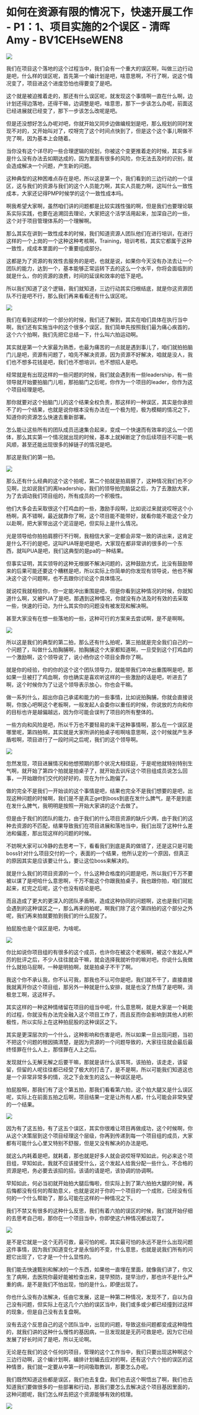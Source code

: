 # 如何在资源有限的情况下，快速开展工作 - P1：1、项目实施的2个误区 - 清晖Amy - BV1CEHseWEN8

![](img/3a52f11005f30d50a16e34f2583c436e_0.png)

我们在项目这个落地的这个过程当中，我们会有一个重大的误区啊，叫做三边行动是吧，什么样的误区呢，首先第一个编计划是吧，啥意思啊，不行了啊，说这个情况变了，项目进这个进度恐怕也得要变了是吧。

这个就是被迫推着走的，那还有什么误区呢，就发现这个事情啊一直在什么啊，边计划还得边落地，还得干嘛，边调整是吧，啥意思，那下一步该怎么办呢，前面这已经进展就已经变了，那下一步该怎么改呢是吧。

但是还没想好怎么办呢对吧，你就开始又同步边做编规划是吧，那么规划的同时发现不对的，又开始叫对了，哎呀完了这个时间点快到了，但是这个这个事儿啊做不完了啊，因为基本上会随着。

当你没有这个详尽的一些合理逻辑的规划，你被这个变更推着走的时候，其实多半是什么没有办法去如期达成的，因为里面有很多的风险，你无法去及时的识别，就会造成解决一个问题，产生新的问题。

这种典型的这种困难点存在是吧，所以这是第一个，我们看到的三边行动的一个误区，这与我们的资源与我们的这个人员能力啊，其实人员能力啊，这叫什么一致性成本，大家还记得PMP时候学的这个一致性成本吗。

啊我希望大家啊，虽然咱们讲的问题都是比较实践性强的啊，但是我们也要理论联系实际实践，也要在追溯回去理论，大家把这个活学活用起来，加深自己的一些，这个对于项目管理体系的一个理解啊。

那么其实在讲到一致性成本的时候，我们知道资源人团队他们在进行培训，在进行这样的一个上岗的一个这种这种考核啊，Training，培训考核，其实它都属于这种一致性，成成本里面的一个重要组成部分。

这都是为了资源的有效性去服务的是吧，也就是说，如果你今天没有办法去让一个团队的能力，达到一个，基本能够正常运转下去的这么一个水平，你将会面临到的就是什么，你的资源的浪费，时间的延误和效率的低下是吧。

所以我们知道了这个逻辑，我们就知道，三边行动其实归根结底，就是你这资源团队不行是吧不行，那么我们再来看看还有什么误区呢。



![](img/3a52f11005f30d50a16e34f2583c436e_2.png)

我们在看到这样的一个部分的时候，我们还了解到，其实在咱们具体在执行当中啊，我们还有实施当中的这个很多个误区，我们简单先按照我们最为痛心疾首的，这个六个拍啊，我们先把它总结一下，什么叫六拍运动啊。

其实就是第一个大家最为熟悉，也最为痛苦的一点就是遇到事儿了，咱们就拍拍脑门儿是吧，资源有问题了，咱先不解决资源，因为资源不好解决，咱就是没人，我们也不想多花钱是吧，我们也不想培训，也不想招人是吧。

经常就是有出现这样的一些问题的时候，我们就会遇到有一些leadership，有一些领导就开始要拍脑门儿啦，那拍脑门之后呢，你作为一个项目的leader，你作为这个项目经理是吧。

那你就要对这个拍脑门儿的这个结果全权负责，那这样的一种误区，其实是你承担不了的一个结果，也就是说你根本没有办法在一个极为短，极为模糊的情况之下，知道你的资源怎么快速去重新部署。

怎么能让这些所有的团队成员迅速集合起来，变成一个快速而有效率的这么一个团体，那么其实第一个情况就出现的时候，基本上就掉断定了你后续项目不可能一帆风顺，甚至还能出现很多的掉链子的情况是吧。

那这是我们的第一拍。

![](img/3a52f11005f30d50a16e34f2583c436e_4.png)

那么还有什么经典的这个这个拍呢，第二个拍就是拍肩膀了，这种情况我们也不少见啊，比如说我们的离leadership，我们的领导拍完脑袋之后，为了去激励大家，为了去调动我们项目组的，所有成员的一个积极性。

他们大多会去采取很这个打鸡血的一些，激励手段啊，比如说过来就说哎呀这个小杨啊，真不错啊，最近就靠你了啊，这个项目能不能带好，就看你能不能这个全力以赴啊，把大家带出这个泥沼是吧，但实际上是什么情况。

光是领导给你拍拍肩膀行不行啊，我相信大家一定都会非常一致的讲出来，这肯定是什么不行的是吧，这叫PUA呀是吧是吧，大家现在都非常讲的很多的一个东西，就叫PUA是吧，我们这典型的是pa的一种结果。

但事实证明，其实领导的这种无根据不解决问题的，这种鼓励方式，比没有鼓励带来的后果可能还要这个糟糕是吧，所以实际上你简单的你发现有领导说，他也不解决这个这个问题啊，也不去跟你讨论这个具体情况。

就说哎我就相信你，你一定能冲出重围是吧，但是你看到这种情况的时候，你就知道什么啊，又被PUA了是吧，那遇到这种情况，你就没有办法及时有效的去采取一些，快速的行动，为什么其实你的问题没有被发现和解决啊。

甚至大家没有在想一些落地的一些，这种可行的方案来去尝试啊，是不是啊啊。

![](img/3a52f11005f30d50a16e34f2583c436e_6.png)

所以这是我们的典型的第二拍，那么还有什么拍呢，第三拍就是完全我们自己的一个问题了，叫做什么拍胸脯啊，拍胸脯这个大家都知道啊，一旦受到这个打鸡血的一个激励啊，这个领导说了，说小杨你这个项目全靠你了啊。

就是你的经验，你的你的这个这个团队领导力，就能带我们冲冲出重围啊是吧，那如果一旦被打了鸡血啊，你也确实是喜欢听这样的一些激励的话是吧，听进去了啊，这个时候你为了让这个领导表示放心，你也会干嘛。

做一系列什么，超出你自己承诺和能力的一些事情，比如说拍胸脯，你就会直接说啊，你放心吧啊这个老板啊，一般发起人会委你以重任的时候，你说放的方向和你的目标也许是越偏越远，因为你可能会误判了项目的所有整体的。

一些方向和风险是吧，所以千万也不要轻易的来干这种事情啊，那么在一个误区是哪里呢，第四拍啊，其实就是大家所讲的拍桌子啦啊啥意思啊，这个时候就产生矛盾啦啊，项目进行了一段时间之后呢，我们的这个领导啊。



![](img/3a52f11005f30d50a16e34f2583c436e_8.png)

忽然发现，项目进展情况和他想预期的那个状况大相径庭，于是呢他就特别特别生气啊，就开始了第四个拍就是拍桌子了，就开始去训斥这个项目组成员说怎么回事，一开始跟你们交代的好好的，现在为什么跑偏了。

做的完全不是我们一开始谈的这个事情是吧，结果也完全不是我们想要的是吧，出现这种问题的时候啊，我们是不是真正get到boss到底在发什么脾气，是不是到底在发什么脾气，我明明是按照一开始大家讲的这个去做了。

但是由于我们的团队的能力，由于我们的什么项目资源的缺斤少两，由于我们的这种去资源的不匹配，结果导致我们在项目进展和落地当中，我们出现了这种什么差池和偏差，那出现这样的问题的时候。

不妨啊大家可以冷静的去思考一下，看看我们到底是真的做错了，还是这只是可能boss针对什么项目交付的一个，表面的一个结果，他所认定的一个原因，但真正的原因其实是应该要让什么，要让这位boss来解决的。

就是什么我们的项目资源的一个，什么这种合格度的问题是吧，所以我们千万不要被以谋了是吧哈什么意思啊，千万不能这个你跟我拍桌子，我也跟你拍，咱们就杠起来，杠完之后呢，这个也没有结论是吧。

而且造成了更大的更深入的团队矛盾啊，造成这种协同的问题啊，这也是我们可能会遇到的这种误区之一，那么再来的拍呢，啊我们除了这个第四拍的这个部分之外呢，我们再来拍就要拍到我们的什么屁股了。

拍屁股也是个误区是吧，为啥呢。

![](img/3a52f11005f30d50a16e34f2583c436e_10.png)

你比如说你项目组的有很多的这个成员，也许你在被这个老板啊，被这个发起人严厉的批评之后，不少人往往就会干嘛，就会选择我就听你的嘛对吧，你说什么我做什么就拍马屁啊，一种是明拍啊，就是拍桌子不干了啊。

我这个你不承认我，你不认可我，那我也不认可你是吧，我们就不干了，直接直接我就离开你这个项目组，那另外一种就是什么安排，就是也没了热情了是吧啊，消极怠工啊，这这样子。

其实这样的一种这种情绪留在项目的组当中呢，什么意思啊，就是大家是一个耗能的过程，你就没有办法完全融入这个项目工作了，而且反而你会影响到其他人的积极性，所以实际上在这种拍屁股的这种误区之下。

其实是更深层次的一个什么，这种影响和伤害是吧，所以如果一旦出现问题，当初不把这个问题的根因搞清楚，是因为资源的一个问题导致的，大家往往就会最后最终怪罪在什么人上，那怪罪在人上之后。

发现就什么无解无解之后要干嘛，那就是该什么该骂骂，该拍拍，该走走，该留留，但留的人呢往往都已经受了极大的打击了，是不是啊，所以可能我们知道这也是一个非常非常多的情，况之下会发生的这么一种误区是吧。

拍屁股啊，那我们有了这个第五拍，那我们看看第六拍，这个拍大腿又是什么误区呢，实际上在前面五拍之后啊，项目结果一定是让所有人都，什么可能会非常失望的一个结果。



![](img/3a52f11005f30d50a16e34f2583c436e_12.png)

因为有了这五拍，有了这五个误区，其实你很难让项目再做成功，这个时候啊，你从这个决策层到这个项目经理这个层级，你再到传递到每一个项目组的成员，大家都有可能什么心里又特别不舒服，但是又没有解决的办法是吧。

就这么内耗着是吧，就耗着，那也就是好多人就会说哎呀早知如此，何必来这个项目组，早知如此，我就不应该接受什么，这个发起人给我分配一些什么，不合格的资源是吧，务必要去该招的招，该请的请是吧，该协调的协调啊。

早知如此，何必当初就开始拍大腿后悔啦，但实际上到了第六拍拍大腿的时候，再后悔都没有任何的帮助意义，也就是说对于你的一个项目的一个成败，已经没有任何的一个什么帮助了，那么可能在这样的一种情况之下。

我们不禁又有很多的这种什么反思，我们有着六拍的误区的时候，我们就开始仔细的去思考自己啦，那你在一个项目当中，你即使这六种情况都出现了。



![](img/3a52f11005f30d50a16e34f2583c436e_14.png)

是不是它就是一这个无药可救，最可怕的呢，其实最可怕的永远不是什么出现问题这件事情，因为我们知道变化才是永恒的不变，什么意思，也就是说我们所有的问题它出现了，它才是一个什么显性的。

我们能去快速甄别和解决的一个东西，如果他一直埋在里面，就像我们讲了，你又生了病啊，去医院你最好能被检查出来，提早预防，提早治疗，那也许不是什么严重的病，是不是我们不怕出现，怕的是什么，即便出现了。

你也什么没有办法解决，任由它发展，这是一种第二种情况，发现不了，自以为自己没有问题，但实际上在这几个六拍的误区当中，我们或多或少都已经撞到过这样的现象，但是自己没有去复盘啊。

没有去这个反思自己的这个团队当中，出现的问题，导致这些问题都变成这种隐性的，就我们讲的这种什么慢性的基因病，一旦发现就是无药可救是吧，因为它已经发展了好长时间了是吧，所以无论啊。

无论是在我们的这个任何的项目，管理的这个工作当中，我们只要出现这种啊这个三边行动啊，这个编计划啊，编排计划编去应对的啊，还有这个六个拍的误区的这种情景，我们就一定要从中第一时间吸取教训，那要怎么办呢。

我们既然知道这些都是误区，我们也去复盘，我们也去这个啊悟出了啊，我们也去知道我们要做很多的一些部署和行动，那我们要怎么去解决这个项目基因里面的，这种问题呢，我们怎么样去把这个资源能够有效的梳理。



![](img/3a52f11005f30d50a16e34f2583c436e_16.png)
